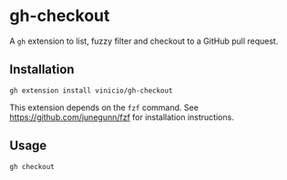 # gh-checkout

A `gh` extension to list, fuzzy filter and checkout to a GitHub pull request.

## Installation

```
gh extension install vinicio/gh-checkout
```

This extension depends on the `fzf` command. See https://github.com/junegunn/fzf for installation instructions.

## Usage
```
gh checkout
```
